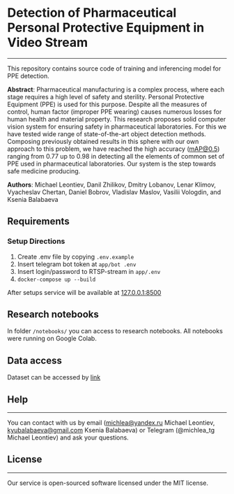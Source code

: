 # Detection of Pharmaceutical Personal Protective Equipment in Video Stream
***
This repository contains source code of training and inferencing model for PPE detection.

**Abstract**: Pharmaceutical manufacturing is a complex process, where each stage requires a high level of safety and sterility. Personal Protective Equipment (PPE) is used for this purpose. Despite all the measures of control, human factor (improper PPE wearing) causes numerous losses for human health and material property. This research proposes solid computer vision system for ensuring safety in pharmaceutical laboratories. For this we have tested wide range of state-of-the-art object detection methods. Composing previously obtained results in this sphere with our own approach to this problem, we have reached the high accuracy (mAP@0.5) ranging from 0.77 up to 0.98 in detecting all the elements of common set of PPE used in pharmaceutical laboratories. Our system is the step towards safe medicine producing.

**Authors**: Michael Leontiev, Danil Zhilikov, Dmitry Lobanov, Lenar Klimov, Vyacheslav Chertan, Daniel Bobrov, Vladislav Maslov, Vasilii Vologdin, and Ksenia Balabaeva

## Requirements
### Setup Directions
1. Create .env file by copying `.env.example`
2. Insert telegram bot token at `app/bot .env`
3. Insert login/password to RTSP-stream in `app/.env`
4. `docker-compose up --build`

After setups service will be available at [127.0.0.1:8500](url)

## Research notebooks

In folder `/notebooks/` you can access to research notebooks. All notebooks were running on Google Colab.

## Data access

Dataset can be accessed by [link](https://drive.google.com/file/d/13TvqLqCHwDNVK2kBZyHhVPQ80LZ_oA2s/view)

## Help
***
You can contact with us by email (michlea@yandex.ru Michael Leontiev, kyubalabaeva@gmail.com Ksenia Balabaeva) or Telegram (@michlea_tg Michael Leontiev) and ask your questions.

## License
***
Our service is open-sourced software licensed under the MIT license.
